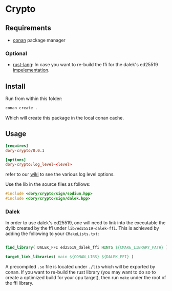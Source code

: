 # Crypto

## Requirements

- [conan](https://conan.io/) package manager

### Optional
- [rust-lang](https://www.rust-lang.org/):
In case you want to re-build the ffi for the dalek's ed25519 [impelementation](https://github.com/dalek-cryptography/ed25519-dalek).

## Install

Run from within this folder:

```sh
conan create .
```

Which will create this package in the local conan cache.

## Usage

```toml
[requires]
dory-crypto/0.0.1

[options]
dory-crypto:log_level=<level>
```

refer to our [wiki](https://github.com/kristianmitk/dory/wiki/Logger) to
see the various log level options.

Use the lib in the source files as follows:

```cpp
#include <dory/crypto/sign/sodium.hpp>
#include <dory/crypto/sign/dalek.hpp>
```

### Dalek
In order to use dalek's ed25519, one will need to link into the executable the
dylib created by the ffi under `lib/ed25519-dalek-ffi`. 
This is achieved by adding the following to your `CMakeLists.txt`: 

```cmake

find_library( DALEK_FFI ed25519_dalek_ffi HINTS ${CMAKE_LIBRARY_PATH} )

target_link_libraries( main ${CONAN_LIBS} ${DALEK_FFI} )
```

A precompiled `.so` file is located under `./lib` which will be exported by conan. 
If you want to re-build the rust library (you may want to do so to create a optimized build for your cpu target), 
then run `make` under the root of the ffi library.
